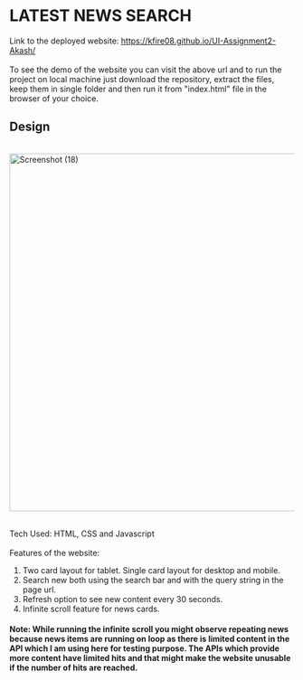 # LATEST NEWS SEARCH
Link to the deployed website: https://kfire08.github.io/UI-Assignment2-Akash/
<br/><br/>
To see the demo of the website you can visit the above url and to run the project on local machine just download the repository, extract the files, keep them in single folder and then run it from "index.html" file in the browser of your choice.
## Design
<br/>
<img width="633" alt="Screenshot (18)" src="https://user-images.githubusercontent.com/43553695/185474605-dc5651d2-ae3b-4a41-aa80-caf558101a17.png">
<br/><br/>

Tech Used: HTML, CSS and Javascript
<br/><br>
Features of the website:
<br/>
1. Two card layout for tablet. Single card layout for desktop and mobile.
2. Search new both using the search bar and with the query string in the page url.
3. Refresh option to see new content every 30 seconds.
4. Infinite scroll feature for news cards.

#### Note: While running the infinite scroll you might observe repeating news because news items are running on loop as there is limited content in the API which I am using here for testing purpose. The APIs which provide more content have limited hits and that might make the website unusable if the number of hits are reached.
